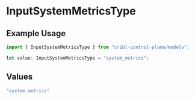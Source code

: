 # InputSystemMetricsType

## Example Usage

```typescript
import { InputSystemMetricsType } from "cribl-control-plane/models";

let value: InputSystemMetricsType = "system_metrics";
```

## Values

```typescript
"system_metrics"
```